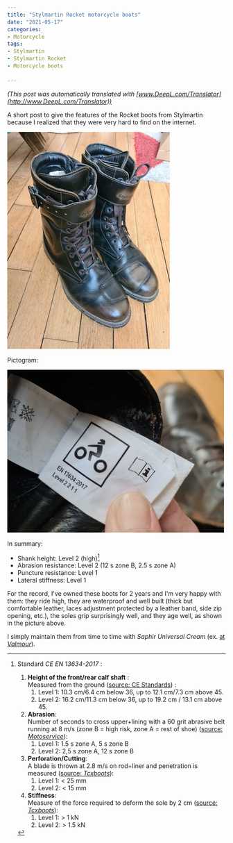```yaml
---
title: "Stylmartin Rocket motorcycle boots"
date: "2021-05-17"
categories:
- Motorcycle
tags: 
- Stylmartin
- Stylmartin Rocket
- Motorcycle boots

---
```


_(This post was automatically translated with [www.DeepL.com/Translator](http://www.DeepL.com/Translator))_

A short post to give the features of the Rocket boots from Stylmartin because I realized that they were very hard to find on the internet.

<!--more-->

![Photo of my stylmartin rocket boots](bottes_stylmartin_rocket.jpg)


Pictogram:

![Pictogram of stylmartin rocket boots](bottes_stylmartin_rocket_picto.jpg)

In summary:

- Shank height: Level 2 (high)[^1]
- Abrasion resistance: Level 2 (12 s zone B, 2.5 s zone A)
- Puncture resistance: Level 1
- Lateral stiffness: Level 1

For the record, I've owned these boots for 2 years and I'm very happy with them: they ride high, they are waterproof and well built (thick but comfortable leather, laces adjustment protected by a leather band, side zip opening, etc.), the soles grip surprisingly well, and they age well, as shown in the picture above.

I simply maintain them from time to time with _Saphir Universal Cream_ (ex. [at _Valmour_](https://www.valmour.fr/cirage-creme-universelle-saphir.html)).



[^1]: Standard _CE EN 13634-2017_ :

    1. **Height of the front/rear calf shaft** :  
    Measured from the ground ([source: CE Standards](https://standards.iteh.ai/catalog/standards/cen/f5bbe4a8-39ee-4652-96a3-cc060d0b8236/en-13634-2017)) :
        1. Level 1: 10.3 cm/6.4 cm below 36, up to 12.1 cm/7.3 cm above 45.
        2. Level 2: 16.2 cm/11.3 cm below 36, up to 19.2 cm / 13.1 cm above 45.
    2. **Abrasion**:  
       Number of seconds to cross upper+lining with a 60 grit abrasive belt running at 8 m/s (zone B = high risk, zone A = rest of shoe) ([source: _Motoservice_](https://www.motoservices.com/dossiers-accessoire-moto-equipement-moto/equipement-moto-scooter-les-normes-en-vigueur-fev-2019.htm)):
        1. Level 1: 1.5 s zone A, 5 s zone B
        2. Level 2: 2,5 s zone A, 12 s zone B
    3. **Perforation/Cutting**:  
       A blade is thrown at 2.8 m/s on rod+liner and penetration is measured ([source: _Tcxboots_](https://fr.tcxboots.com/pages/certifications)):
        1. Level 1: < 25 mm
        2. Level 2: < 15 mm
    4. **Stiffness**:  
       Measure of the force required to deform the sole by 2 cm ([source: _Tcxboots_](https://fr.tcxboots.com/pages/certifications)):
        1. Level 1: > 1 kN
        2. Level 2: > 1.5 kN


